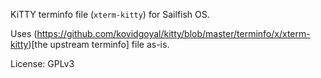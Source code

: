 KiTTY terminfo file (`xterm-kitty`) for Sailfish OS.

Uses (https://github.com/kovidgoyal/kitty/blob/master/terminfo/x/xterm-kitty)[the upstream terminfo] file as-is.

License: GPLv3
